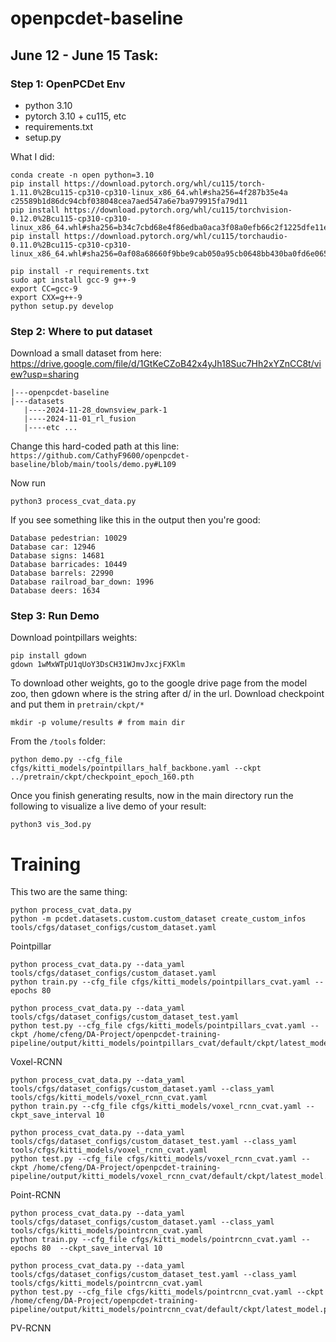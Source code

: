 # openpcdet-baseline
## June 12 - June 15 Task:
### Step 1: OpenPCDet Env
- python 3.10
- pytorch 3.10 + cu115, etc
- requirements.txt
- setup.py

What I did:
```
conda create -n open python=3.10
pip install https://download.pytorch.org/whl/cu115/torch-1.11.0%2Bcu115-cp310-cp310-linux_x86_64.whl#sha256=4f287b35e4a
c25589b1d86dc94cbf038048cea7aed547a6e7ba979915fa79d11
pip install https://download.pytorch.org/whl/cu115/torchvision-0.12.0%2Bcu115-cp310-cp310-linux_x86_64.whl#sha256=b34c7cbd68e4f86edba0aca3f08a0efb66c2f1225dfe11ec7d15f120b8eb1bbc
pip install https://download.pytorch.org/whl/cu115/torchaudio-0.11.0%2Bcu115-cp310-cp310-linux_x86_64.whl#sha256=0af08a68660f9bbe9cab050a95cb0648bb430ba0fd6e065ca7735c181063d0e0

pip install -r requirements.txt
sudo apt install gcc-9 g++-9
export CC=gcc-9
export CXX=g++-9
python setup.py develop
```
### Step 2: Where to put dataset
Download a small dataset from here: https://drive.google.com/file/d/1GtKeCZoB42x4yJh18Suc7Hh2xYZnCC8t/view?usp=sharing 
```
|---openpcdet-baseline
|---datasets
   |----2024-11-28_downsview_park-1
   |----2024-11-01_rl_fusion
   |----etc ...
```
Change this hard-coded path at this line: `https://github.com/CathyF9600/openpcdet-baseline/blob/main/tools/demo.py#L109`

Now run
```
python3 process_cvat_data.py
```
If you see something like this in the output then you're good:
```
Database pedestrian: 10029
Database car: 12946
Database signs: 14681
Database barricades: 10449
Database barrels: 22990
Database railroad_bar_down: 1996
Database deers: 1634
```

### Step 3: Run Demo
Download pointpillars weights:
```
pip install gdown
gdown 1wMxWTpU1qUoY3DsCH31WJmvJxcjFXKlm
```

To download other weights, go to the google drive page from the model zoo, then gdown <id> where <id> is the string after d/ in the url.
Download checkpoint and put them in `pretrain/ckpt/*`
```
mkdir -p volume/results # from main dir
```
From the `/tools` folder:
```
python demo.py --cfg_file cfgs/kitti_models/pointpillars_half_backbone.yaml --ckpt ../pretrain/ckpt/checkpoint_epoch_160.pth
```

Once you finish generating results, now in the main directory run the following to visualize a live demo of your result:
```
python3 vis_3od.py
```
# Training
This two are the same thing:
```
python process_cvat_data.py
python -m pcdet.datasets.custom.custom_dataset create_custom_infos tools/cfgs/dataset_configs/custom_dataset.yaml
```
Pointpillar
```
python process_cvat_data.py --data_yaml tools/cfgs/dataset_configs/custom_dataset.yaml
python train.py --cfg_file cfgs/kitti_models/pointpillars_cvat.yaml --epochs 80

python process_cvat_data.py --data_yaml tools/cfgs/dataset_configs/custom_dataset_test.yaml
python test.py --cfg_file cfgs/kitti_models/pointpillars_cvat.yaml --ckpt /home/cfeng/DA-Project/openpcdet-training-pipeline/output/kitti_models/pointpillars_cvat/default/ckpt/latest_model.pth
```
Voxel-RCNN
```
python process_cvat_data.py --data_yaml tools/cfgs/dataset_configs/custom_dataset.yaml --class_yaml tools/cfgs/kitti_models/voxel_rcnn_cvat.yaml
python train.py --cfg_file cfgs/kitti_models/voxel_rcnn_cvat.yaml --ckpt_save_interval 10

python process_cvat_data.py --data_yaml tools/cfgs/dataset_configs/custom_dataset_test.yaml --class_yaml tools/cfgs/kitti_models/voxel_rcnn_cvat.yaml
python test.py --cfg_file cfgs/kitti_models/voxel_rcnn_cvat.yaml --ckpt /home/cfeng/DA-Project/openpcdet-training-pipeline/output/kitti_models/voxel_rcnn_cvat/default/ckpt/latest_model.pth
```
Point-RCNN
```
python process_cvat_data.py --data_yaml tools/cfgs/dataset_configs/custom_dataset.yaml --class_yaml tools/cfgs/kitti_models/pointrcnn_cvat.yaml
python train.py --cfg_file cfgs/kitti_models/pointrcnn_cvat.yaml --epochs 80  --ckpt_save_interval 10

python process_cvat_data.py --data_yaml tools/cfgs/dataset_configs/custom_dataset_test.yaml --class_yaml tools/cfgs/kitti_models/pointrcnn_cvat.yaml
python test.py --cfg_file cfgs/kitti_models/pointrcnn_cvat.yaml --ckpt /home/cfeng/DA-Project/openpcdet-training-pipeline/output/kitti_models/pointrcnn_cvat/default/ckpt/latest_model.pth
```

PV-RCNN
```
```